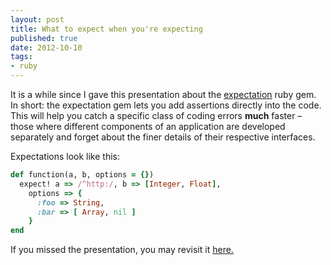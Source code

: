 ```yaml
---
layout: post
title: What to expect when you're expecting
published: true
date: 2012-10-10
tags:
- ruby
---
```

<p>It is a while since I gave this presentation about the
<a href="https://github.com/radiospiel/expectation">expectation</a> ruby gem.
In short: the expectation gem lets you add assertions directly into the code. This will help
you catch a specific class of coding errors <strong>much</strong> faster &ndash; those where different components
of an application are developed separately and forget about the finer details of their respective interfaces.</p>

<p>Expectations look like this:</p>

```ruby
def function(a, b, options = {})
  expect! a => /^http:/, b => [Integer, Float], 
    options => {
      :foo => String,
      :bar => [ Array, nil ]
    }
end
```

<p>If you missed the presentation, you may revisit it <a href="https://github.com/radiospiel/expectation">here.</a></p>
